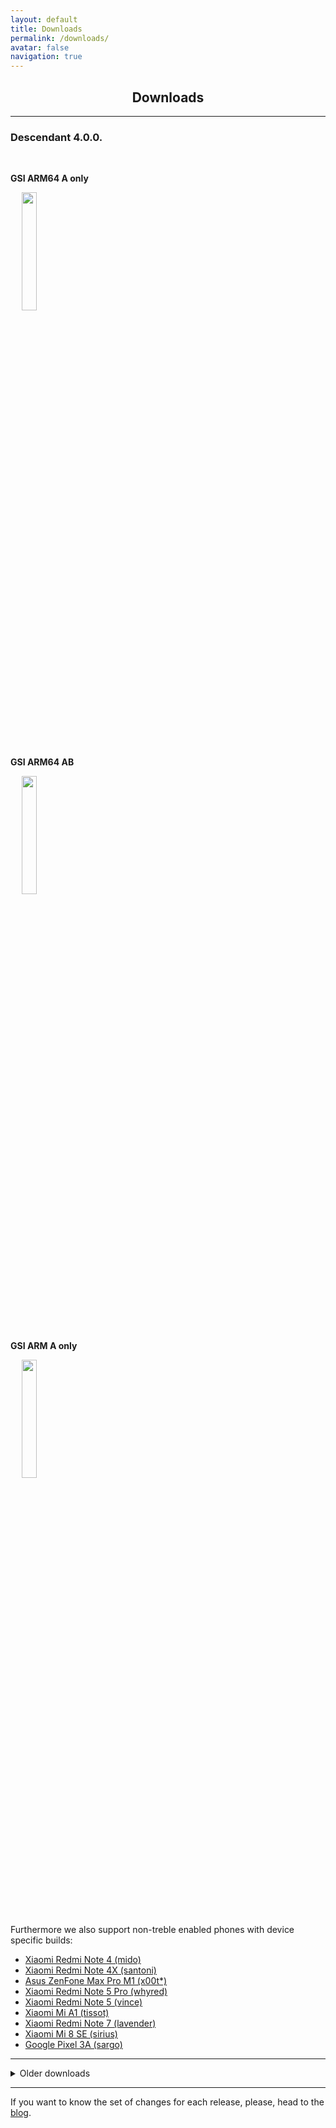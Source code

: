 ```yaml
---
layout: default
title: Downloads
permalink: /downloads/
avatar: false
navigation: true
---
```


<h2 align="center">Downloads</h2>

<hr>

### __Descendant 4.0.0.__

<br>

__GSI ARM64 A only__

&emsp; <a href="https://github.com/Descendant/InOps/releases/download/3.1.1/Descendant_3.1.1_arm64_aonly.zip" target="_blank"><img src="/assets/download.png" style="width: 22%"></a>

<br>

__GSI ARM64 AB__

&emsp; <a href="https://github.com/Descendant/InOps/releases/download/3.1.1/Descendant_3.1.1_arm64_ab.zip" target="_blank"><img src="/assets/download.png" style="width: 22%"></a>

<br>

__GSI ARM A only__

&emsp; <a href="https://github.com/Descendant/InOps/releases/download/3.1.1/Descendant_3.1.1_arm_aonly.zip" target="_blank"><img src="/assets/download.png" style="width: 22%"></a>

<br>

Furthermore we also support non-treble enabled phones with device specific builds:

<ul>
<li><a href="https://forum.xda-developers.com/redmi-note-4/xiaomi-redmi-note-4-snapdragon-roms-kernels-recoveries--other-development/spjune-descendant-threedotzero-t3939797" rel="nofollow">Xiaomi Redmi Note 4 (mido)</a></li>
<li><a href="https://forum.xda-developers.com/xiaomi-redmi-4x/development/spjuly-descendant-3-1-1-xiaomi-redmi-4x-t3948965" rel="nofollow">Xiaomi Redmi Note 4X (santoni)</a></li>
<li><a href="https://forum.xda-developers.com/asus-zenfone-max-pro-m1/development/spjune-descendant-threedotzero-treble-t3939326" rel="nofollow">Asus ZenFone Max Pro M1 (x00t*)</a></li>
<li><a href="https://forum.xda-developers.com/redmi-note-5-pro/development/spjune-descendant-threedotzero-t3939349" rel="nofollow">Xiaomi Redmi Note 5 Pro (whyred)</a></li>
<li><a href="https://forum.xda-developers.com/redmi-note-5/development/spjune-descendant-threedotzero-t3939661" rel="nofollow">Xiaomi Redmi Note 5 (vince)</a></li>
<li><a href="https://forum.xda-developers.com/mi-a1/development/spapril-descendant-xiaomi-mi-a1-t3917698" rel="nofollow">Xiaomi Mi A1 (tissot)</a></li>
<li><a href="https://forum.xda-developers.com/redmi-note-7/development/rom-descendant-3-1-1-xiaomi-redmi-note-7-t3948048" rel="nofollow">Xiaomi Redmi Note 7 (lavender)</a></li>
<li><a href="https://forum.xda-developers.com/mi-8-se/development/spjuly-descendant-3-1-1-xiaomi-mi-8-se-t3949339" rel="nofollow">Xiaomi Mi 8 SE (sirius)</a></li>
<li><a href="https://forum.xda-developers.com/pixel-3a/development/rom-descendant-3-1-1-pixel-3a-t3948814" rel="nofollow">Google Pixel 3A (sargo)</a></li>
</ul>

<p hidden>You can read 4.0.0. changelog <a href="https://descendant.me/blog/ThreeDotZero" target="_blank">here</a>.</p>

---

<details><summary>
   <p style="
       display: inline;
             ">Older downloads</p>
   </summary>
<hr>
   
### __Descendant 3.1.1.__

__GSI ARM64 A only__

* [Download here](https://github.com/Descendant/InOps/releases/download/3.1.1/Descendant_3.1.1_arm64_aonly.zip)

__GSI ARM64 AB__

* [Download here](https://github.com/Descendant/InOps/releases/download/3.1.1/Descendant_3.1.1_arm64_ab.zip)

__GSI ARM A only__

* [Download here](https://github.com/Descendant/InOps/releases/download/3.1.1/Descendant_3.1.1_arm_aonly.zip)   

---      
   
### __Descendant ThreeDotZero__

__GSI ARM64 A only__

* [Download here](https://github.com/Descendant/InOps/releases/download/ThreeDotZero/Descendant_ThreeDotZero_arm64_aonly.zip)

__GSI ARM64 AB__

* [Download here](https://github.com/Descendant/InOps/releases/download/ThreeDotZero/Descendant_ThreeDotZero_arm64_ab.zip)

__GSI ARM A only__

* [Download here](https://github.com/Descendant/InOps/releases/download/ThreeDotZero/Descendant_ThreeDotZero_arm_a.zip)   

---   
   
### __Descendant TwoDotThree__

__GSI ARM64 A only__

* [Download here](https://github.com/Descendant/InOps/releases/download/TwoDotThree/Descendant_TwoDotThree_arm64_aonly_new.zip)

__GSI ARM64 AB__

* [Download here](https://github.com/Descendant/InOps/releases/download/TwoDotThree/Descendant_TwoDotThree_arm64_ab_new.zip)

__GSI ARM A only__

* [Download here](https://github.com/Descendant/InOps/releases/download/TwoDotThree/Descendant_TwoDotThree_arm_a_new.zip)   

---
   
### __Descendant TwoDotTwo__

__GSI ARM64 A only__

* [Download here](http://bit.ly/2UslXMh)

__GSI ARM64 AB__

* [Download here](http://bit.ly/2Iaqf4I)

__GSI ARM A only__

* [Download here](http://bit.ly/2WGkeAx)

---

### __Descendant TwoDotOne__

__GSI ARM64 A only__

* [Download here](http://bit.ly/2EVhQjo)

__GSI ARM64 AB__

* [Download here](http://bit.ly/2IYNtwE)

__GSI ARM A only__

* [Download here](http://bit.ly/2XJgzDv)

---

### __Descendant TwoDotZero__   

__GSI ARM64 A only__

* [Download here](http://bit.ly/TwoDotZero_arm64_Aonly)

__GSI ARM64 AB__

* [Download here](http://bit.ly/TwoDotZero_arm64_AB)

__GSI ARM A only__

* [Download here](http://bit.ly/TwoDotZero_arm_aonly)

---
   
### __Descendant OneDotFive__

__GSI ARM64 A only__

* [Download here](https://bit.ly/onedotfiveaonly)

__GSI ARM64 AB__

* [Download here](https://bit.ly/onedotfiveab)

__GSI ARM A only__

* [Download here](https://bit.ly/onedotfivearm)

__Mediafire Mirror__

* [Download here](http://bit.ly/descendantmirror)

---   

### __Descendant OneDotFour__

__GSI ARM64 A only__

* [Download here](https://drive.google.com/open?id=1dpeGCkkhjRIyua5FcORr4eOxH_Mi0S3R)

__GSI ARM64 AB__

* [Download here](https://drive.google.com/open?id=1HswI5oX1wt0yCTTQQ9gcWvJYPxD5sU-x)

__GSI ARM A only__

* [Download here](https://drive.google.com/open?id=1Yjp3RXhCh4HNgjKOFzgy-QUMEjPT6f18)

---
  
### __Descendant OneDotThree__

__GSI ARM64 A only__

* [Download here](https://drive.google.com/open?id=1QoWG349BZd1ZAY7DdRCKQdfxEpoQaeXF)

__GSI ARM64 AB__

* [Download here](https://drive.google.com/open?id=13Ei2A2nYUEqjvfr9wcqESZg5FSFuJZAd)

__GSI ARM A only__

* [Download here](https://drive.google.com/open?id=1VDxjS-L0bAA604jxb2Fi6inTJQugJkEn)

---
  
### __Descendant OneDotTwo__

__GSI ARM64 A only__

* [Download here](https://drive.google.com/open?id=1-pxbGdHrdS7xicNqr9OJmHhY1IApZQeS)

__GSI ARM64 AB__

* [Download here](https://drive.google.com/open?id=1_Q_SWZpPWIPg8iKwvpyE8a8Q3daEnGe6)

---

### __Descendant OneDotOne__

__GSI ARM64 A only__

* [Download here](https://drive.google.com/open?id=187V7yq7yGmaIG6n-X1SIfCflWcaFgdXQ)

__GSI ARM64 AB__

* [Download here](https://drive.google.com/open?id=1BqPalGTwY_kwaAyL2JFRzozkSihgJQHg)

---

### __Descendant OneDotZero__

__GSI ARM64 A only__

* [Download here](https://drive.google.com/open?id=1L6O1m6MheQaYDoc0wFgjssIfFCzcPgov)

__GSI ARM64 AB__

* [Download here](https://drive.google.com/open?id=1jOa3xY6SXwe-zXd0aR6Nd-knEYDmW4vl)

</details>

<hr>

If you want to know the set of changes for each release, please, head to the [blog](https://descendant.github.io/blog/).

